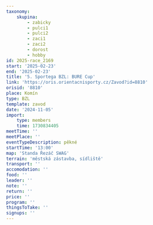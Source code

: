 ```yaml
---
taxonomy:
    skupina:
        - zabicky
        - pulci1
        - pulci2
        - zaci1
        - zaci2
        - dorost
        - hobby
id: 2025-race_2169
start: '2025-02-23'
end: '2025-02-23'
title: '5. Sportega BZL: BURE Cup'
link: 'https://oris.orientacnisporty.cz/Zavod?id=8810'
orisid: '8810'
place: Komín
type: BZL
template: zavod
date: '2024-11-05'
import:
    type: members
    time: 1730834405
meetTime: ''
meetPlace: ''
eventTypeDescription: pěkné
startTime: '13:00'
map: 'Standa Řezáč SWAG'
terrain: 'městská zástavba, sídliště'
transport: ''
accomodation: ''
food: ''
leader: ''
note: ''
return: ''
price: ''
program: ''
thingsToTake: ''
signups: ''
---
```


